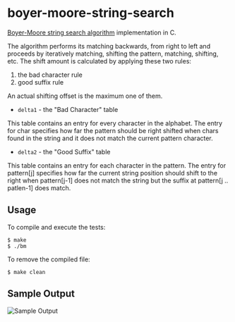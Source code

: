 boyer-moore-string-search
=========================

[Boyer-Moore string search algorithm](http://en.wikipedia.org/wiki/Boyer%E2%80%93Moore_string_search_algorithm) implementation in C.

The algorithm performs its matching backwards, from right to left and proceeds by iteratively matching, shifting the pattern, matching, shifting, etc. The shift amount is calculated by applying these two rules: 

1. the bad character rule
2. good suffix rule

An actual shifting offset is the maximum one of them.

* `delta1` - the "Bad Character" table

This table contains an entry for every character in the alphabet. The entry for char specifies how far the pattern should be right shifted when chars found in the string and it does not match the current pattern character.

* `delta2` - the "Good Suffix" table

This table contains an entry for each character in the pattern. The entry for pattern[j] specifies how far the current string position should shift to the right when pattern[j-1] does not match the string but the suffix at pattern[j .. patlen-1] does match.

## Usage

To compile and execute the tests:

    $ make
    $ ./bm

To remove the compiled file:

    $ make clean

## Sample Output

![Sample Output](https://raw.githubusercontent.com/likejazz/boyer-moore-string-search/master/sample_output.png)
